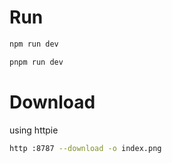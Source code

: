 # Run
```bash
npm run dev
```

```bash
pnpm run dev
```

# Download
using httpie
```bash
http :8787 --download -o index.png
```

